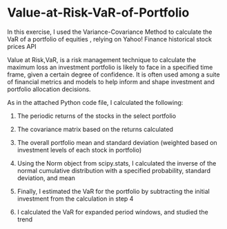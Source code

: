 # Value-at-Risk-VaR-of-Portfolio

In this exercise, I used the Variance-Covariance Method to calculate the VaR of a portfolio of equities , relying on Yahoo! Finance historical stock prices API

Value at Risk,VaR, is a risk management technique to calculate the maximum loss an investment portfolio is likely to face in a specified time frame, given a certain degree of confidence. It is often used among a suite of financial metrics and models to help inform and shape investment and portfolio allocation decisions.

As in the attached Python code file, I calculated the following:

1. The periodic returns of the stocks in the select portfolio

2. The covariance matrix based on the returns calculated

3. The overall portfolio mean and standard deviation (weighted based on investment levels of each stock in portfolio)

4. Using the Norm object from scipy.stats, I calculated the inverse of the normal cumulative distribution with a specified probability, standard deviation, and mean

5. Finally, I estimated the VaR for the portfolio by subtracting the initial investment from the calculation in step 4

6. I calculated the VaR for expanded period windows, and studied the trend



